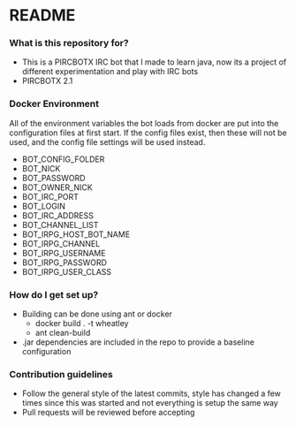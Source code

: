 # README #

### What is this repository for? ###

* This is a PIRCBOTX IRC bot that I made to learn java, now its a project of different experimentation and play with IRC bots
* PIRCBOTX 2.1

### Docker Environment
All of the environment variables the bot loads from docker are put into the configuration files at first start. If the config files exist, then these will not be used, and the config file settings will be used instead.
* BOT_CONFIG_FOLDER
* BOT_NICK
* BOT_PASSWORD
* BOT_OWNER_NICK
* BOT_IRC_PORT
* BOT_LOGIN
* BOT_IRC_ADDRESS
* BOT_CHANNEL_LIST
* BOT_IRPG_HOST_BOT_NAME
* BOT_IRPG_CHANNEL
* BOT_IRPG_USERNAME
* BOT_IRPG_PASSWORD
* BOT_IRPG_USER_CLASS


### How do I get set up? ###

* Building can be done using ant or docker
  * docker build . -t wheatley
  * ant clean-build
* .jar dependencies are included in the repo to provide a baseline configuration

### Contribution guidelines ###

* Follow the general style of the latest commits, style has changed a few times since this was started and not everything is setup the same way
* Pull requests will be reviewed before accepting
